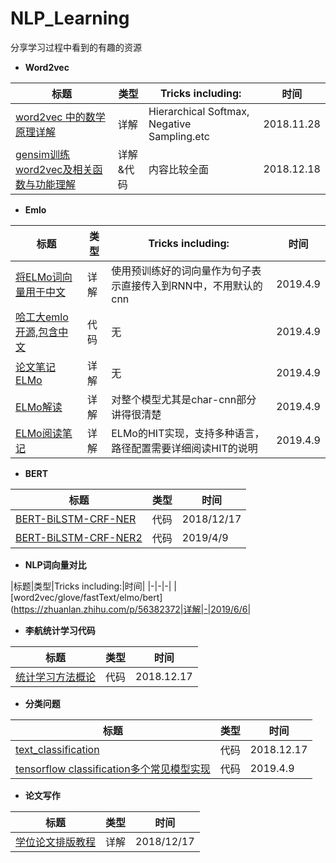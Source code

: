 # NLP_Learning
分享学习过程中看到的有趣的资源  
+ **Word2vec**  

|标题|类型|Tricks including:|时间|
|-|-|-|-|
|[word2vec 中的数学原理详解](https://www.cnblogs.com/peghoty/p/3857839.html)|详解|Hierarchical Softmax, Negative Sampling.etc|2018.11.28| 
|[gensim训练word2vec及相关函数与功能理解](https://blog.csdn.net/sinat_26917383/article/details/69803018)|详解&代码|内容比较全面|2018.12.18|

+ **Emlo** 

|标题|类型|Tricks including:|时间|
|-|-|-|-|
|[将ELMo词向量用于中文](http://www.linzehui.me/2018/08/12/%E7%A2%8E%E7%89%87%E7%9F%A5%E8%AF%86/%E5%A6%82%E4%BD%95%E5%B0%86ELMo%E8%AF%8D%E5%90%91%E9%87%8F%E7%94%A8%E4%BA%8E%E4%B8%AD%E6%96%87/)|详解|使用预训练好的词向量作为句子表示直接传入到RNN中，不用默认的cnn|2019.4.9| 
|[哈工大emlo开源,包含中文](https://github.com/HIT-SCIR/ELMoForManyLangs)|代码|无|2019.4.9|
|[论文笔记ELMo](https://zhuanlan.zhihu.com/p/37684922)|详解|无|2019.4.9|  
|[ELMo解读](https://zhuanlan.zhihu.com/p/51879600)|详解|对整个模型尤其是char-cnn部分讲得很清楚|2019.4.9|  
|[ELMo阅读笔记](https://zhuanlan.zhihu.com/p/52331143)|详解|ELMo的HIT实现，支持多种语言，路径配置需要详细阅读HIT的说明|2019.4.9|  

+ **BERT**

|标题|类型|时间|
|-|-|-|
|[BERT-BiLSTM-CRF-NER](https://github.com/macanv/BERT-BiLSTM-CRF-NER)|代码|2018/12/17|
|[BERT-BiLSTM-CRF-NER2](https://github.com/jiangxinyang227/NLP-project)|代码|2019/4/9|

+ **NLP词向量对比**

|标题|类型|Tricks including:|时间|
|-|-|-|
|[word2vec/glove/fastText/elmo/bert](https://zhuanlan.zhihu.com/p/56382372|详解|-|2019/6/6|

+ **李航统计学习代码**  

|标题|类型|时间|
|-|-|-|
|[统计学习方法概论](https://github.com/fengdu78/lihang-code/tree/master/code)|代码|2018.12.17|
  
+ **分类问题**  

|标题|类型|时间|
|-|-|-|
|[text_classification](https://github.com/fresty/text_classification/tree/master/a05_HierarchicalAttentionNetwork)|代码|2018.12.17|
|[tensorflow classification多个常见模型实现](https://github.com/jiangxinyang227/textClassifier)|代码|2019.4.9|

+ **论文写作** 

|标题|类型|时间|
|-|-|-|
|[学位论文排版教程](https://mp.weixin.qq.com/s?__biz=Mzg5NzAxMDgwNg==&mid=2247483979&idx=1&sn=9accf54de60fa6fe8f01cbd22e4df1a8&chksm=c0791f52f70e9644157b1c7a2ac0e3a0ba3e785ce45ff84ca22dbab50f7f0e542d7e6eb24b4f&mpshare=1&scene=23&srcid=1214F5bWju4m5T9SrayMrBx2#rd)|详解|2018/12/17|



